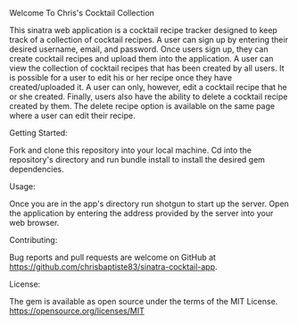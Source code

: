Welcome To Chris's Cocktail Collection 

This sinatra web application is a cocktail recipe tracker designed to keep track of a collection of cocktail recipes. A user can sign up by entering their desired username, email, and password. Once users sign up, they can create cocktail recipes and upload them into the application. A user can view the collection of cocktail recipes that has been created by all users. It is possible for a user to edit his or her recipe once they have created/uploaded it. A user can only, however, edit a cocktail recipe that he or she created. Finally, users also have the ability to delete a cocktail recipe created by them. The delete recipe option is available on the same page where a user can edit their recipe. 

Getting Started: 

Fork and clone this repository into your local machine. Cd into the repository's directory and run bundle install to install the desired gem dependencies. 

Usage: 

Once you are in the app's directory run shotgun to start up the server. Open the application by entering the address provided by the server into your web browser. 

Contributing:

Bug reports and pull requests are welcome on GitHub at https://github.com/chrisbaptiste83/sinatra-cocktail-app.

License:

The gem is available as open source under the terms of the MIT License. https://opensource.org/licenses/MIT